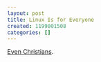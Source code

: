 ```yaml
---
layout: post
title: Linux Is for Everyone
created: 1199001508
categories: []
---
```

[Even Christians](http://www.whatwouldjesusdownload.com/christianubuntu/2006/07/about-ubuntu-christian-edition.html).

